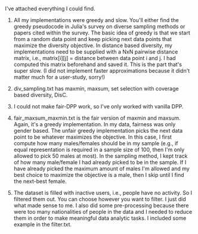 I've attached everything I could find.

1. All my implementations were greedy and slow. 
You'll either find the greedy pseudocode in Julia's survey on 
diverse sampling methods or papers cited within the survey. 
The basic idea of greedy is that we start from a random data point and 
keep picking next data points that maximize the diversity objective. 
In distance based diversity, my implementations need to be supplied with a NxN pairwise distance matrix, 
i.e., matrix[i][j] = distance between data point i and j. I had computed this matrix beforehand and saved it. 
This is the part that's super slow. (I did not implement faster approximations because it didn't 
matter much for a user-study, sorry!)

2. div_sampling.txt has maxmin, maxsum, set selection with coverage based diversity, DisC. 

3. I could not make fair-DPP work, so I've only worked with vanilla DPP. 

4. fair_maxsum_maxmin.txt is the fair version of maxmin and maxsum. 
Again, it's a greedy implementation. In my data, fairness was only gender based. 
The unfair greedy implementation picks the next data point to be whatever maximizes the objective. 
In this case, I first compute how many males/females should be in my sample 
(e.g., if equal representation is required in a sample size of 100, then I'm only allowed to pick 50 males at most). 
In the sampling method, I kept track of how many male/female I had already picked to be in the sample. 
If I have already picked the maximum amount of males I'm allowed and my best choice to maximize the objective 
is a male, then I skip until I find the next-best female. 

5. The dataset is filled with inactive users, i.e., people have no activity. So I filtered them out. 
You can choose however you want to filter. I just did what made sense to me. I also did some pre-processing because 
there were too many nationalities of people in the data and I needed to reduce them in order to make meaningful 
data analytic tasks. I included some example in the filter.txt.